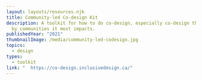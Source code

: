 ```yaml
---
layout: layouts/resources.njk
title: Community-led Co-design Kit
description: A toolkit for how to do co-design, especially co-design that is led
  by communities it most impacts.
publishedYear: "2021"
thumbnailImage: /media/community-led-codesign.jpg
topics:
  - design
types:
  - toolkit
link: "  https://co-design.inclusivedesign.ca/"
---
```

